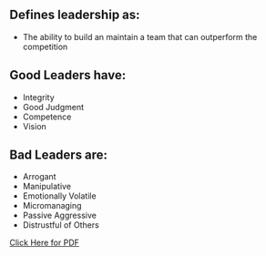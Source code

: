 <!--
.. title: Robert Hogan on What We Know About Leadership
.. slug: robert_hogan_what_we_know
.. date: 2019-03-23 08:20:00 UTC
.. tags: competencies
.. category:
.. link: 
.. description: Content pulled from paper titled, What We Know About Leadership by Robert Hogan and Robert Kaiser.
Paper is available at www.hoganassessments.com.
.. type: text
-->

## Defines leadership as:
- The ability to build an maintain a team that can outperform the competition
## Good Leaders have:
- Integrity
- Good Judgment
- Competence
- Vision
## Bad Leaders are:
- Arrogant
- Manipulative
- Emotionally Volatile
- Micromanaging
- Passive Aggressive
- Distrustful of Others

[Click Here for PDF](https://www.hoganassessments.com/wp-content/uploads/2014/08/What-We-Know_F_0.pdf)
